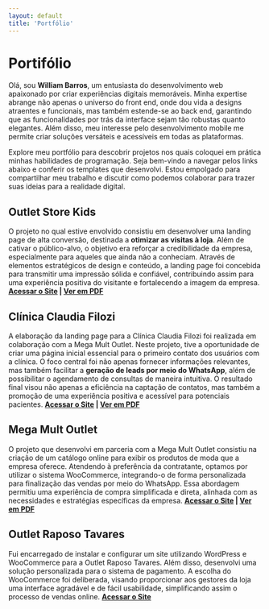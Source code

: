 ```yaml
---
layout: default
title: 'Portfólio'
---
```



# Portifólio
Olá, sou **William Barros**, um entusiasta do desenvolvimento web apaixonado por criar experiências digitais memoráveis. Minha expertise abrange não apenas o universo do front end, onde dou vida a designs atraentes e funcionais, mas também estende-se ao back end, garantindo que as funcionalidades por trás da interface sejam tão robustas quanto elegantes. Além disso, meu interesse pelo desenvolvimento mobile me permite criar soluções versáteis e acessíveis em todas as plataformas.

Explore meu portfólio para descobrir projetos nos quais coloquei em prática minhas habilidades de programação. Seja bem-vindo a navegar pelos links abaixo e conferir os templates que desenvolvi. Estou empolgado para compartilhar meu trabalho e discutir como podemos colaborar para trazer suas ideias para a realidade digital.

## Outlet Store Kids
O projeto no qual estive envolvido consistiu em desenvolver uma landing page de alta conversão, destinada a **otimizar as visitas à loja**. Além de cativar o público-alvo, o objetivo era reforçar a credibilidade da empresa, especialmente para aqueles que ainda não a conheciam. Através de elementos estratégicos de design e conteúdo, a landing page foi concebida para transmitir uma impressão sólida e confiável, contribuindo assim para uma experiência positiva do visitante e fortalecendo a imagem da empresa.
**[Acessar o Site](https://outletstorekids.com.br/) | [Ver em PDF](https://williambarros.com.br/portifolio/outletstorekids.com.br.pdf)**

## Clínica Claudia Filozi
A elaboração da landing page para a Clínica Claudia Filozi foi realizada em colaboração com a Mega Mult Outlet. Neste projeto, tive a oportunidade de criar uma página inicial essencial para o primeiro contato dos usuários com a clínica. O foco central foi não apenas fornecer informações relevantes, mas também facilitar a **geração de leads por meio do WhatsApp**, além de possibilitar o agendamento de consultas de maneira intuitiva. O resultado final visou não apenas a eficiência na captação de contatos, mas também a promoção de uma experiência positiva e acessível para potenciais pacientes.
**[Acessar o Site](https://megamult.com.br/parceiro/claudiafilozi/) | [Ver em PDF](https://williambarros.com.br/portifolio/Cl%C3%ADnica-Claudia-Filozi.pdf)**

## Mega Mult Outlet
O projeto que desenvolvi em parceria com a Mega Mult Outlet consistiu na criação de um catálogo online para exibir os produtos de moda que a empresa oferece. Atendendo à preferência da contratante, optamos por utilizar o sistema WooCommerce, integrando-o de forma personalizada para finalização das vendas por meio do WhatsApp. Essa abordagem permitiu uma experiência de compra simplificada e direta, alinhada com as necessidades e estratégias específicas da empresa.
**[Acessar o Site](https://megamult.com.br/) | [Ver em PDF](https://williambarros.com.br/portifolio/megamult.com.br.pdf)**

## Outlet Raposo Tavares

Fui encarregado de instalar e configurar um site utilizando WordPress e WooCommerce para a Outlet Raposo Tavares. Além disso, desenvolvi uma solução personalizada para o sistema de pagamento. A escolha do WooCommerce foi deliberada, visando proporcionar aos gestores da loja uma interface agradável e de fácil usabilidade, simplificando assim o processo de vendas online.
**[Acessar o Site](https://megaraposo.com.br/)**
